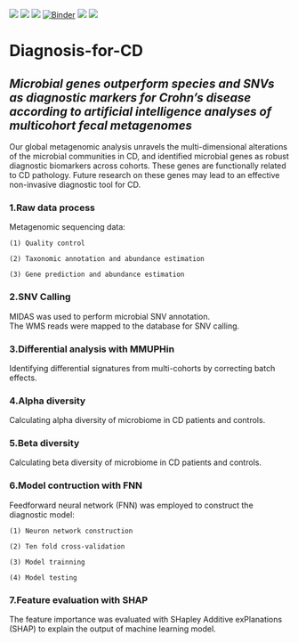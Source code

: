 ![](https://img.shields.io/badge/Python-3.8-brightgreen) ![](https://img.shields.io/badge/R-4.1.2-lightgrey) ![](https://img.shields.io/badge/Version-dev-yellowgreen) [![Binder](https://mybinder.org/badge_logo.svg)](https://mybinder.org/v2/gh/github-gs/Diagnosis-for-CD/HEAD) ![](https://img.shields.io/badge/lisense-MIT-orange) [![](https://img.shields.io/badge/Website-CADD-blue)](https://cadd.tongji.edu.cn/)

# Diagnosis-for-CD
## *Microbial genes outperform species and SNVs as diagnostic markers for Crohn’s disease according to artificial intelligence analyses of multicohort fecal metagenomes*  

Our global metagenomic analysis unravels the multi-dimensional alterations of the microbial communities in CD, and identified microbial genes as robust diagnostic biomarkers across cohorts. These genes are functionally related to CD pathology. Future research on these genes may lead to an effective non-invasive diagnostic tool for CD.

### 1.Raw data process  

Metagenomic sequencing data:  

	(1) Quality control  

	(2) Taxonomic annotation and abundance estimation  

	(3) Gene prediction and abundance estimation  

### 2.SNV Calling  

MIDAS was used to perform microbial SNV annotation.  
The WMS reads were mapped to the database for SNV calling.  

### 3.Differential analysis with MMUPHin  

Identifying differential signatures from multi-cohorts by correcting batch effects.  

### 4.Alpha diversity  

Calculating alpha diversity of microbiome in CD patients and controls.

### 5.Beta diversity  

Calculating beta diversity of microbiome in CD patients and controls.

### 6.Model contruction with FNN  

Feedforward neural network (FNN) was employed to construct the diagnostic model:  
	
	(1) Neuron network construction  

	(2) Ten fold cross-validation  

	(3) Model trainning   

	(4) Model testing  

### 7.Feature evaluation with SHAP  

The feature importance was evaluated with SHapley Additive exPlanations (SHAP) to explain the output of machine learning model.